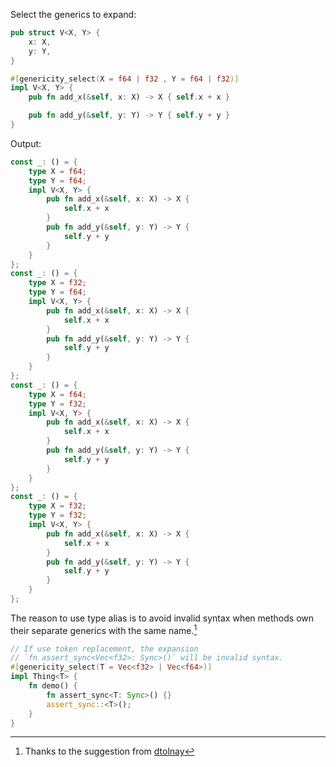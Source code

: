 Select the generics to expand:

```rust
pub struct V<X, Y> {
    x: X,
    y: Y,
}

#[genericity_select(X = f64 | f32 , Y = f64 | f32)]
impl V<X, Y> {
    pub fn add_x(&self, x: X) -> X { self.x + x }

    pub fn add_y(&self, y: Y) -> Y { self.y + y }
}
```

Output:

```rust
const _: () = {
    type X = f64;
    type Y = f64;
    impl V<X, Y> {
        pub fn add_x(&self, x: X) -> X {
            self.x + x
        }
        pub fn add_y(&self, y: Y) -> Y {
            self.y + y
        }
    }
};
const _: () = {
    type X = f32;
    type Y = f64;
    impl V<X, Y> {
        pub fn add_x(&self, x: X) -> X {
            self.x + x
        }
        pub fn add_y(&self, y: Y) -> Y {
            self.y + y
        }
    }
};
const _: () = {
    type X = f64;
    type Y = f32;
    impl V<X, Y> {
        pub fn add_x(&self, x: X) -> X {
            self.x + x
        }
        pub fn add_y(&self, y: Y) -> Y {
            self.y + y
        }
    }
};
const _: () = {
    type X = f32;
    type Y = f32;
    impl V<X, Y> {
        pub fn add_x(&self, x: X) -> X {
            self.x + x
        }
        pub fn add_y(&self, y: Y) -> Y {
            self.y + y
        }
    }
};
```

The reason to use type alias is to avoid invalid syntax when 
methods own their separate generics with the same name.[^alias]

```rust
// If use token replacement, the expansion
// `fn assert_sync<Vec<f32>: Sync>()` will be invalid syntax.
#[genericity_select(T = Vec<f32> | Vec<f64>)]
impl Thing<T> {
    fn demo() {
        fn assert_sync<T: Sync>() {}
        assert_sync::<T>();
    }
}
```

[^alias]: Thanks to the suggestion from [dtolnay](https://users.rust-lang.org/t/simple-crate-let-you-select-the-generics-to-expand/77496/2)
